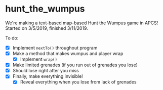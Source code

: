 # hunt_the_wumpus

We're making a text-based map-based Hunt the Wumpus game in APCS! Started on 3/5/2019, finished 3/11/2019.

To do:

- [X] Implement `nextTo()`  throughout program
- [X] Make a method that makes wumpus and player wrap
    - [X] Implement `wrap()`
- [X] Make limited grenades (if you run out of grenades you lose)
- [X] Should lose right after you miss
- [X] Finally, make everything invisible!
    - [X] Reveal everything when you lose from lack of grenades
